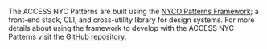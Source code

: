 The ACCESS NYC Patterns are built using the [NYCO Patterns Framework](https://github.com/CityOfNewYork/nyco-patterns-framework); a front-end stack, CLI, and cross-utility library for design systems. For more details about using the framework to develop with the ACCESS NYC Patterns visit the [GitHub repository](https://github.com/CityOfNewYork/nyco-patterns-framework).